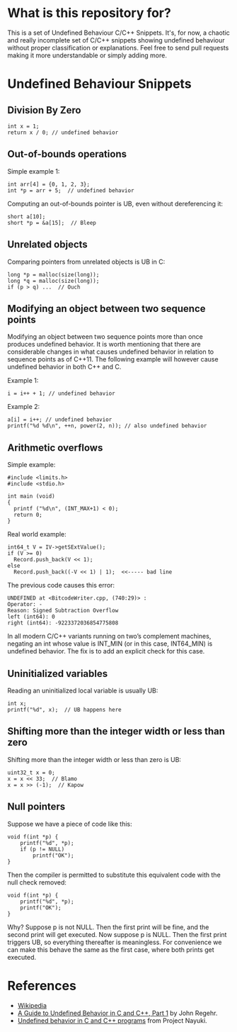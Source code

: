 # What is this repository for?

This is a set of Undefined Behaviour C/C++ Snippets. It's, for now, a chaotic and really incomplete set of C/C++ snippets showing undefined behaviour without proper classification or explanations. Feel free to send pull requests making it more understandable or simply adding more.

# Undefined Behaviour Snippets

## Division By Zero

```
int x = 1;
return x / 0; // undefined behavior
```

## Out-of-bounds operations

Simple example 1:

```
int arr[4] = {0, 1, 2, 3};
int *p = arr + 5;  // undefined behavior
```

Computing an out-of-bounds pointer is UB, even without dereferencing it:

```
short a[10];
short *p = &a[15];  // Bleep
```

## Unrelated objects

Comparing pointers from unrelated objects is UB in C:

```
long *p = malloc(size(long));
long *q = malloc(size(long));
if (p > q) ...  // Ouch
```

## Modifying an object between two sequence points

Modifying an object between two sequence points more than once produces undefined behavior. It is worth mentioning that there are considerable changes in what causes undefined behavior in relation to sequence points as of C++11. The following example will however cause undefined behavior in both C++ and C.

Example 1:
```
i = i++ + 1; // undefined behavior
```

Example 2:
```
a[i] = i++; // undefined behavior
printf("%d %d\n", ++n, power(2, n)); // also undefined behavior
```

## Arithmetic overflows

Simple example:
```
#include <limits.h>
#include <stdio.h>

int main (void)
{
  printf ("%d\n", (INT_MAX+1) < 0);
  return 0;
}
```

Real world example:
```
int64_t V = IV->getSExtValue();
if (V >= 0)
  Record.push_back(V << 1);
else
  Record.push_back((-V << 1) | 1);  <<----- bad line

```

The previous code causes this error:
```
UNDEFINED at <BitcodeWriter.cpp, (740:29)> :
Operator: -
Reason: Signed Subtraction Overflow
left (int64): 0
right (int64): -9223372036854775808
```

In all modern C/C++ variants running on two’s complement machines, negating an int whose value is INT_MIN (or in this case, INT64_MIN) is undefined behavior. The fix is to add an explicit check for this case.

## Uninitialized variables

Reading an uninitialized local variable is usually UB:
```
int x;
printf("%d", x);  // UB happens here
```

## Shifting more than the integer width or less than zero

Shifting more than the integer width or less than zero is UB:
```
uint32_t x = 0;
x = x << 33;  // Blamo
x = x >> (-1);  // Kapow
```

## Null pointers

Suppose we have a piece of code like this:

```
void f(int *p) {
    printf("%d", *p);
    if (p != NULL)
        printf("OK");
}
```

Then the compiler is permitted to substitute this equivalent code with the null check removed:

```
void f(int *p) {
    printf("%d", *p);
    printf("OK");
}
```

Why? Suppose p is not NULL. Then the first print will be fine, and the second print will get executed. Now suppose p is 
NULL. Then the first print triggers UB, so everything thereafter is meaningless. For convenience we can make this behave the same as the first case, where both prints get executed.

# References

 * [Wikipedia](https://en.wikipedia.org/wiki/Undefined_behavior)
 * [A Guide to Undefined Behavior in C and C++, Part 1](http://blog.regehr.org/archives/213) by John Regehr.
 * [Undefined behavior in C and C++ programs](https://www.nayuki.io/page/undefined-behavior-in-c-and-cplusplus-programs) from Project Nayuki.
 
 
